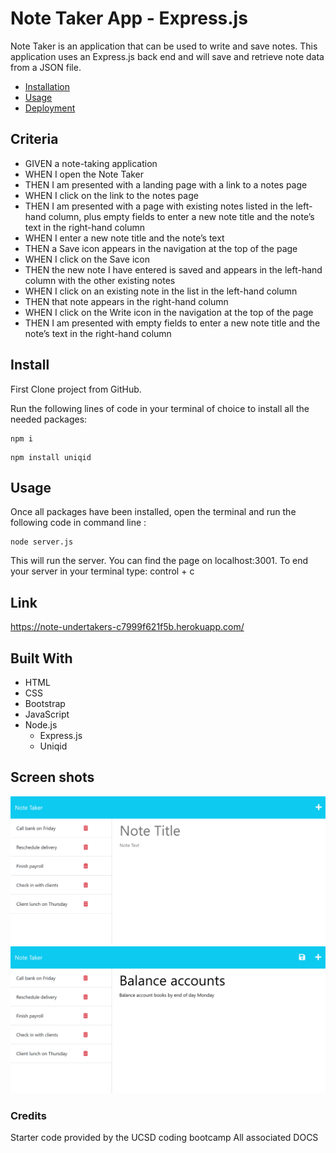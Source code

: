 # Note Taker App - Express.js

Note Taker is an application that can be used to write and save notes. This application uses an Express.js back end and will save and retrieve note data from a JSON file. 

  * [Installation](#install)
  * [Usage](#usage)
  * [Deployment](#Link)
  



## Criteria

- GIVEN a note-taking application
- WHEN I open the Note Taker
- THEN I am presented with a landing page with a link to a notes page
- WHEN I click on the link to the notes page
- THEN I am presented with a page with existing notes listed in the left-hand column, plus empty fields to enter a new note title and the note’s text in the right-hand column
- WHEN I enter a new note title and the note’s text
- THEN a Save icon appears in the navigation at the top of the page
- WHEN I click on the Save icon
- THEN the new note I have entered is saved and appears in the left-hand column with the other existing notes
- WHEN I click on an existing note in the list in the left-hand column
- THEN that note appears in the right-hand column
- WHEN I click on the Write icon in the navigation at the top of the page
- THEN I am presented with empty fields to enter a new note title and the note’s text in the right-hand column



## Install

First Clone project from GitHub.

Run the following lines of code in your terminal of choice to install all the needed packages: 
```
npm i
```
```
npm install uniqid
```

## Usage

Once all packages have been installed, open the terminal and run the following code in command line : 
```
node server.js
```
This will run the server. You can find the page on localhost:3001. To end your server in your terminal type: control + c

## Link

https://note-undertakers-c7999f621f5b.herokuapp.com/

## Built With
- HTML
- CSS
- Bootstrap 
- JavaScript
- Node.js
  - Express.js
  - Uniqid

## Screen shots

![Shot-1](images/get-started.png)
![Shot-2](images/notes.png)

### Credits
Starter code provided by the UCSD coding bootcamp
All associated DOCS